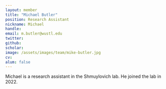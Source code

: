 ```yaml
---
layout: member
title: "Michael Butler"
position: Research Assistant
nickname: Michael
handle: 
email: m.butler@wustl.edu
twitter: 
github: 
scholar: 
image: /assets/images/team/mike-butler.jpg
cv: 
alum: false
---
```

Michael is a research assistant in the Shmuylovich lab. He joined the lab in 2022. 